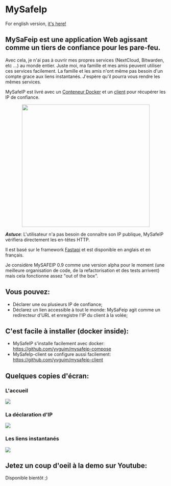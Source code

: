 # MySafeIp

For english version, [it's here!](./README.md)

## MySaFeip est une application Web agissant comme un tiers de confiance pour les pare-feu.
Avec cela, je n'ai pas à ouvrir mes propres services (NextCloud, Bitwarden, etc ...) au monde entier. Juste moi, ma famille et mes amis peuvent utiliser ces services facilement. La famille et les amis n'ont même pas besoin d'un compte grace aux liens instantanés. J'espère qu'il pourra vous rendre les mêmes services.

MySafeIP est livré avec un [Conteneur Docker](https://github.com/yvguim/mysafeip-compose) et un [client](https://github.com/yvguim/mysafeip-client) pour récupérer les IP de confiance.
<p align="center">
  <img width="400" height="383" src="https://raw.githubusercontent.com/yvguim/mysafeip/main/docs/diag.png">
</p>

***Astuce***: L'utilisateur n'a pas besoin de connaître son IP publique, MySafeIP vérifiera directement les en-têtes HTTP.

Il est basé sur le framework [Fastapi](https://github.com/tiangolo/fastapi) et est disponible en anglais et en français.

Je considère MySAFEIP 0.9 comme une version alpha pour le moment (une meilleure organisation de code, de la refactorisation et des tests arrivent) mais cela fonctionne assez "out of the box".

## Vous pouvez:
- Déclarer une ou plusieurs IP de confiance;
- Déclarez un lien accessible à tout le monde: MySaFeip agit comme un redirecteur d'URL et enregistre l'IP du client à la volée;

## C'est facile à installer (docker inside):
- MySafeIP s'installe facilement avec docker: https://github.com/yvguim/mysafeip-compose
- MySafeIp-client se configure aussi facilement: https://github.com/yvguim/mysafeip-client

## Quelques copies d'écran:
### L'accueil
![](https://raw.githubusercontent.com/yvguim/mysafeip/main/docs/cap0.png)
### La déclaration d'IP
![](https://raw.githubusercontent.com/yvguim/mysafeip/main/docs/cap1.png)
### Les liens instantanés
![](https://raw.githubusercontent.com/yvguim/mysafeip/main/docs/cap2.png)

## Jetez un coup d'oeil à la demo sur Youtube:

Disponible bientôt ;)
